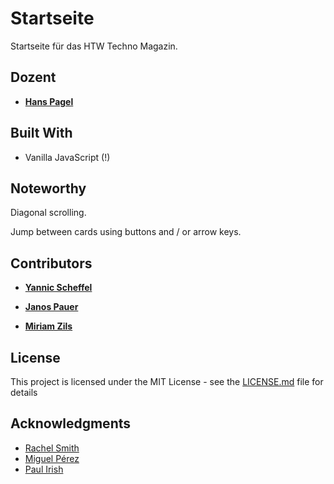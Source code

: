 # Startseite

Startseite für das HTW Techno Magazin.

## Dozent

* [**Hans Pagel**](https://hanspagel.com)

## Built With

* Vanilla JavaScript (!)

## Noteworthy

Diagonal scrolling.

Jump between cards using buttons and / or arrow keys.

## Contributors

* [**Yannic Scheffel**](yannicnoelscheffel.org)

* [**Janos Pauer**](https://janospauer.com)

* [**Miriam Zils**](mailto:zilsmiriam@gmail.com)

## License

This project is licensed under the MIT License - see the [LICENSE.md](https://opensource.org/licenses/MIT) file for details

## Acknowledgments

* [Rachel Smith](http://rachsmith.com/)
* [Miguel Pérez](https://about.me/miguel-perez)
* [Paul Irish](www.paulirish.com)
